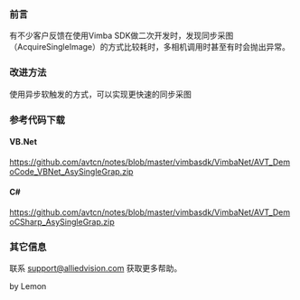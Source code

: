 ### 前言
有不少客户反馈在使用Vimba SDK做二次开发时，发现同步采图（AcquireSingleImage）的方式比较耗时，多相机调用时甚至有时会抛出异常。
### 改进方法
使用异步软触发的方式，可以实现更快速的同步采图

### 参考代码下载
#### VB.Net
https://github.com/avtcn/notes/blob/master/vimbasdk/VimbaNet/AVT_DemoCode_VBNet_AsySingleGrap.zip
#### C#
https://github.com/avtcn/notes/blob/master/vimbasdk/VimbaNet/AVT_DemoCSharp_AsySingleGrap.zip

### 其它信息
联系 support@alliedvision.com 获取更多帮助。

by Lemon
